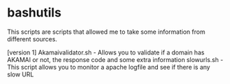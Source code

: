 # bashutils

This scripts are scripts that allowed me to take some information from different sources.

[version 1]
Akamaivalidator.sh 	- Allows you to validate if a domain has AKAMAI or not, the response code and some extra information
slowurls.sh 		- This script allows you to monitor a apache logfile and see if there is any slow URL 
